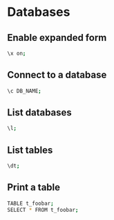 # Databases

## Enable expanded form

```bash
\x on;
```

## Connect to a database

```bash
\c DB_NAME;
```

## List databases

```bash
\l;
```

## List tables

```bash
\dt;
```

## Print a table
 
```bash
TABLE t_foobar; 
SELECT * FROM t_foobar;
```
